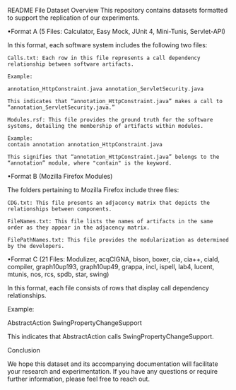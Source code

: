 README File
Dataset Overview
This repository contains datasets formatted to support the replication of our experiments. 

•Format A (5 Files: Calculator, Easy Mock, JUnit 4, Mini-Tunis, Servlet-API)

In this format, each software system includes the following two files:

    Calls.txt: Each row in this file represents a call dependency relationship between software artifacts.
    
    Example:
    
    annotation_HttpConstraint.java annotation_ServletSecurity.java
    
    This indicates that “annotation_HttpConstraint.java” makes a call to “annotation_ServletSecurity.java.”
    
    Modules.rsf: This file provides the ground truth for the software systems, detailing the membership of artifacts within modules.
    
    Example:
    contain annotation annotation_HttpConstraint.java
    
    This signifies that “annotation_HttpConstraint.java” belongs to the “annotation” module, where "contain" is the keyword.

•Format B (Mozilla Firefox Modules)

The folders pertaining to Mozilla Firefox include three files:

    CDG.txt: This file presents an adjacency matrix that depicts the relationships between components.
    
    FileNames.txt: This file lists the names of artifacts in the same order as they appear in the adjacency matrix.
    
    FilePathNames.txt: This file provides the modularization as determined by the developers.

•Format C (21 Files: Modulizer, acqCIGNA, bison, boxer, cia, cia++, ciald, compiler, graph10up193, graph10up49, grappa, incl, ispell, lab4, lucent, mtunis, nos, rcs, spdb, star, swing)

In this format, each file consists of rows that display call dependency relationships.

Example:

AbstractAction SwingPropertyChangeSupport

This indicates that AbstractAction calls SwingPropertyChangeSupport.

Conclusion

We hope this dataset and its accompanying documentation will facilitate your research and experimentation. If you have any questions or require further information, please feel free to reach out.

